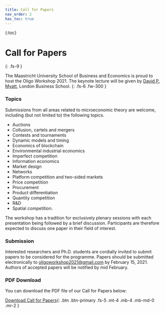 ```yaml
---
title: Call for Papers
nav_order: 2
has_toc: true
---
```


{:toc}

# Call for Papers
{: .fs-9 }

The Maastricht University School of Business and Economics is proud to host the Oligo Workshop 2021. The keynote lecture will be given by [David P. Myatt](https://www.london.edu/faculty-and-research/faculty-profiles/m/myatt-dp), London Business School.
{: .fs-6 .fw-300 }

### Topics

Submissions from all areas related to microeconomic theory are welcome, including (but not limited to) the following topics.

- Auctions
- Collusion, cartels and mergers
- Contests and tournaments
- Dynamic models and timing
- Economics of blockchain
- Environmental industrial economics
- Imperfect competition
- Information economics
- Market design
- Networks
- Platform competition and two-sided markets
- Price competition
- Procurement
- Product differentiation
- Quantity competition
- R&D
- Spatial competition.

The workshop has a tradition for exclusively plenary sessions with each presentation being followed by a brief discussion. Participants are therefore expected to discuss one paper in their field of interest.

### Submission

Interested researchers and Ph.D. students are cordially invited to submit papers to be considered for the programme. Papers should be submitted electronically to [oligoworkshop2021@gmail.com](mailto:) by February 15, 2021. Authors of accepted papers will be notified by mid February.

### PDF Download

You can download the PDF file of our Call for Papers below:

[Download Call for Papers](files/Oligo2021_CallForPapers.pdf){: .btn .btn-primary .fs-5 .mt-4 .mb-4 .mb-md-0 .mr-2 }
